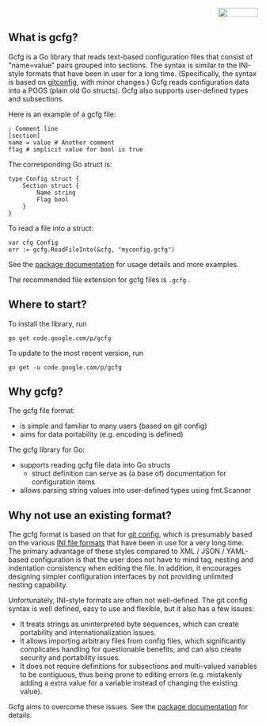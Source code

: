 <p align='right'>
<a href='https://drone.io/github.com/jinuljt/gcfg/latest'><img width='80' align='absmiddle' height='18' src='https://drone.io/github.com/jinuljt/gcfg/status.png' /></a>
</p>


## What is gcfg? ##

Gcfg is a Go library that reads text-based configuration files that consist of "name=value" pairs grouped into sections. The syntax is similar to the INI-style formats that have been in user for a long time. (Specifically, the syntax is based on [gitconfig](http://git-scm.com/docs/git-config#_syntax), with minor changes.) Gcfg reads configuration data into a POGS (plain old Go structs). Gcfg also supports user-defined types and subsections.

Here is an example of a gcfg file:

```
; Comment line
[section]
name = value # Another comment
flag # implicit value for bool is true
```

The corresponding Go struct is:

```
type Config struct {
	Section struct {
		Name string
		Flag bool
	}
}
```

To read a file into a struct:

```
var cfg Config
err := gcfg.ReadFileInto(&cfg, "myconfig.gcfg")
```

See the [package documentation](http://godoc.org/code.google.com/p/gcfg) for usage details and more examples.

The recommended file extension for gcfg files is `.gcfg` .

## Where to start? ##

To install the library, run
```
go get code.google.com/p/gcfg
```

To update to the most recent version, run
```
go get -u code.google.com/p/gcfg
```

## Why gcfg? ##

The gcfg file format:
  * is simple and familiar to many users (based on git config)
  * aims for data portability (e.g. encoding is defined)

The gcfg library for Go:
  * supports reading gcfg file data into Go structs
    * struct definition can serve as (a base of) documentation for configuration items
  * allows parsing string values into user-defined types using fmt.Scanner

## Why not use an existing format? ##

The gcfg format is based on that for [git config](http://git-scm.com/docs/git-config#_syntax), which is presumably based on the various [INI file formats](http://en.wikipedia.org/wiki/INI_file) that have been in use for a very long time. The primary advantage of these styles compared to XML / JSON / YAML-based configuration is that the user does not have to mind tag, nesting and indentation consistency when editing the file. In addition, it encourages designing simpler configuration interfaces by not providing unlimited nesting capability.

Unfortunately, INI-style formats are often not well-defined. The git config syntax is well defined, easy to use and flexible, but it also has a few issues:
  * It treats strings as uninterpreted byte sequences, which can create portability and internationalization issues.
  * It allows importing arbitrary files from config files, which significantly complicates handling for questionable benefits, and can also create security and portability issues.
  * It does not require definitions for subsections and multi-valued variables to be contiguous, thus being prone to editing errors (e.g. mistakenly adding a extra value for a variable instead of changing the existing value).

Gcfg aims to overcome these issues. See the [package documentation](http://godoc.org/code.google.com/p/gcfg) for details.
